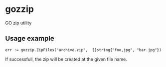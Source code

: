 # gozzip
GO zip utility

## Usage example
```
err := gozzip.ZipFiles("archive.zip",  []string{"foo,jpg", "bar.jpg"})
```

If successfull, the zip will be created at the given file name.
